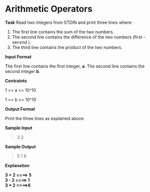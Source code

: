 Arithmetic Operators
=====================

**Task**
Read two integers from STDIN and print three lines where: 

1. The first line contains the sum of the two numbers.
2. The second line contains the difference of the two numbers (first - second ).
3. The third line contains the product of the two numbers.

**Input Format**

The first line contains the first integer, **a**. The second line contains the second integer **b**.

**Contraints**

1 <= a <= 10^10

1 <= b <= 10^10

**Output Format**

Print the three lines as explained above.

**Sample Input**
>3
>2

**Sample Output**
>5
>1
>6

**Explanation**

**3 + 2 ====> 5**</br>
**3 - 2 ====> 1**</br>
**3 * 2 ====>6**
